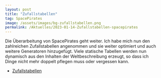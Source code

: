 ```yaml
---
layout: post
title: "Zufallstabellen"
tag: SpacePirates
image: /assets/images/bg-zufallstabellen.png
permalink: /Aktuelles/2023-01-14-Zufallstabellen-spacepirates
---
```


Die Überarbeitung von SpacePirates geht weiter. Ich habe mich nun den zahlreichen Zufallstabellen angenommen und sie weiter optimiert und auch weitere Generatoren hinzugefügt. Viele statische Tabellen werden nun dynamisch aus den Inhalten der Weltbeschreibung erzeugt, so dass ich Dinge nicht mehr doppelt pflegen muss oder vergessen kann.

- [Zufallstabellen](https://spacepirates.jcgames.de/Zufallstabellen/)
